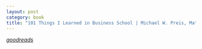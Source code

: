 ```yaml
---
layout: post
category: book
title: "101 Things I Learned in Business School | Michael W. Preis, Matthew Frederick"
---
```


_[goodreads]()_
